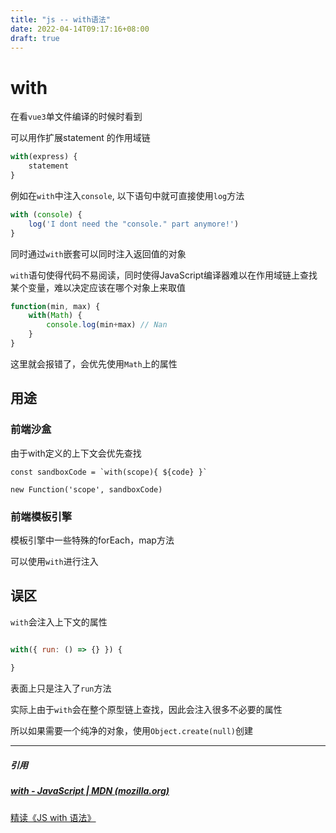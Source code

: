 ```yaml
---
title: "js -- with语法"
date: 2022-04-14T09:17:16+08:00
draft: true
---
```






# with



在看`vue3`单文件编译的时候时看到



可以用作扩展statement 的作用域链



```js
with(express) {
	statement
}
```



例如在`with`中注入`console`, 以下语句中就可直接使用`log`方法

```js
with (console) {
	log('I dont need the "console." part anymore!')
}
```



同时通过`with`嵌套可以同时注入返回值的对象



`with`语句使得代码不易阅读，同时使得JavaScript编译器难以在作用域链上查找某个变量，难以决定应该在哪个对象上来取值



```js
function(min, max) {
	with(Math) {
		console.log(min+max) // Nan
	}
}
```



这里就会报错了，会优先使用`Math`上的属性



## 用途



### 前端沙盒



由于with定义的上下文会优先查找



```
const sandboxCode = `with(scope){ ${code} }`

new Function('scope', sandboxCode)
```





### 前端模板引擎



模板引擎中一些特殊的forEach，map方法

可以使用`with`进行注入



## 误区

`with`会注入上下文的属性

```js

with({ run: () => {} }) {
	
}

```



表面上只是注入了`run`方法

实际上由于`with`会在整个原型链上查找，因此会注入很多不必要的属性



所以如果需要一个纯净的对象，使用`Object.create(null)`创建









----

##### 引用



##### [with - JavaScript | MDN (mozilla.org)](https://developer.mozilla.org/zh-CN/docs/Web/JavaScript/Reference/Statements/with)



[精读《JS with 语法》 ](https://zhuanlan.zhihu.com/p/397800013)

